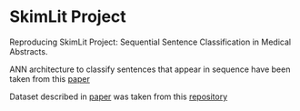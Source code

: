 # SkimLit Project
Reproducing SkimLit Project:  Sequential Sentence Classification in Medical Abstracts. 

ANN architecture to classify sentences that appear in sequence have been taken from this [paper](https://arxiv.org/pdf/1612.05251.pdf)

Dataset described in [paper](https://arxiv.org/abs/1710.06071) was taken from this [repository](https://github.com/Franck-Dernoncourt/pubmed-rct)

